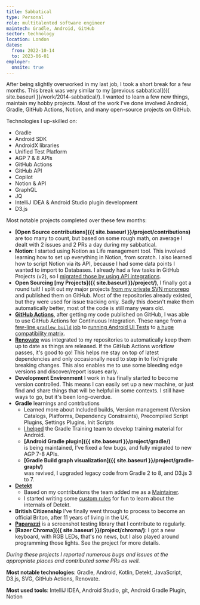 ```yaml
---
title: Sabbatical
type: Personal
role: multitalented software engineer
maintech: Gradle, Android, GitHub
sector: technology
location: London
dates:
  from: 2022-10-14
  to: 2023-06-01
employer:
  onsite: true
---
```


After being slightly overworked in my last job, I took a short break for a few months.
This break was very similar to my [previous sabbatical]({{ site.baseurl }}/work/2014-sabbatical/).
I wanted to learn a few new things, maintain my hobby projects.
Most of the work I've done involved Android, Gradle, GitHub Actions, Notion, and many open-source projects on GitHub.

Technologies I up-skilled on:
 * Gradle
 * Android SDK
 * AndroidX libraries
 * Unified Test Platform
 * AGP 7 & 8 APIs
 * GitHub Actions
 * GitHub API
 * Copilot
 * Notion & API
 * GraphQL
 * JQ
 * IntelliJ IDEA & Android Studio plugin development
 * D3.js

Most notable projects completed over these few months:

 * **[Open Source contributions]({{ site.baseurl }}/project/contributions)** are too many to count,
   but based on some rough math, on average I dealt with 2 issues and 2 PRs a day during my sabbatical.
 * **Notion**: I started using Notion as Life management tool.
   This involved learning how to set up everything in Notion, from scratch.
   I also learned how to script Notion via its API, because I had some data points I wanted to import to Databases.
   I already had a few tasks in GitHub Projects (v2),
   so I [migrated those by using API integrations](https://github.com/TWiStErRob/TWiStErRob-env/tree/ddc1b6f6ca6cf09ba245e59b3f99273cabca74e6/scripts/notion/import-data/github-projectv2).
 * **Open Sourcing [my Projects]({{ site.baseurl }}/project/)**, I finally got a round tuit!
   I split out my major projects [from my private SVN monorepo](https://github.com/TWiStErRob/TWiStErRob-env/tree/main/scripts/special/svn2git-migration) and published them on GitHub.
   Most of the repositories already existed, but they were used for issue tracking only.
   Sadly this doesn't make them automatically better, most of the code is still many years old.
 * **[GitHub Actions](https://github.com/search?q=owner%3ATWiStErRob+path%3A.github%2Fworkflows+-is%3Aarchived+-is%3Afork&type=code)**,
   after getting my code published on GitHub, I was able to use GitHub Actions for Continuous Integration.
   These range from
   a [few-line `gradlew build` job](https://github.com/TWiStErRob/glide-support/blob/0ecc1b9a927d9622454bd5c1dc68de9c6e10efb2/.github/workflows/CI.yml#L40-L49)
   to [running Android UI Tests](https://github.com/TWiStErRob/net.twisterrob.colorfilters/blob/76570c607e7f0bf9c9e51f4f451ef5bf3d931ee5/.github/workflows/CI.yml#L143)
   to [a huge compatibility matrix](https://github.com/TWiStErRob/net.twisterrob.gradle/blob/main/.github/workflows/CI.yml#L389).
 * **[Renovate](https://github.com/TWiStErRob/renovate-config)**
   was integrated to my repositories to automatically keep them up to date as things are released.
   If the GitHub Actions workflow passes, it's good to go!
   This helps me stay on top of latest dependencies and only occasionally need to step in to fix/migrate breaking changes.
   This also enables me to use some bleeding edge versions and discover/report issues early.
 * **Development Environment** I work in has finally started to become version controlled.
   This means I can easily set up a new machine, or just find and share things that will be helpful in some contexts.
   I still have ways to go, but it's been long-overdue.
 * **Gradle** learnings and contrbutions
    * Learned more about Included builds, Version management (Version Catalogs, Platforms, Dependency Constraints), Precompiled Script Plugins, Settings Plugins, Init Scripts
   * [I helped](https://newsletter.gradle.org/2023/03#:~:text=Big%20thanks%20to%20R%C3%B3bert%20Papp%20(TWiStErRob)%20from%20the%20Gradle%20community%20for%20giving%20feedback%20that%20helped%20develop%20the%20training%20material) the Gradle Training team to develop training material for Android. 
   * **[Android Gradle plugin]({{ site.baseurl }}/project/gradle/)**  
     is being maintained, I've fixed a few bugs, and fully migrated to new AGP 7-8 APIs.
   * **[Gradle Build graph visualization]({{ site.baseurl }}/project/gradle-graph/)**  
     was revived, I upgraded legacy code from Gradle 2 to 8, and D3.js 3 to 7.
 * **[Detekt](https://detekt.dev/)**
   * Based on my contributions the team added me as a [Maintainer](https://github.com/search?q=repo%3Adetekt%2Fdetekt+involves%3Atwisterrob).
   * I started writing some [custom rules](https://github.com/TWiStErRob/net.twisterrob.detekt) for fun to learn about the internals of Detekt.
 * **British Citizenship** I've finally went through to process to become an official Briton, after 11 years of living in the UK.
 * **[Paparazzi](https://cashapp.github.io/paparazzi/)** is a screenshot testing library that I contribute to regularly.
 * **[Razer Chroma]({{ site.baseurl }}/project/chroma/)**:
   I got a new keyboard, with RGB LEDs, that's no news, but I also played around programming those lights. See the project for more details.

*During these projects I reported numerous bugs and issues at the appropriate places and contributed some PRs as well.*

**Most notable technologies**: Gradle, Android, Kotlin, Detekt, JavaScript, D3.js, SVG, GitHub&nbsp;Actions, Renovate.

**Most used tools**: IntelliJ IDEA, Android Studio, git, Android Gradle Plugin, Notion
